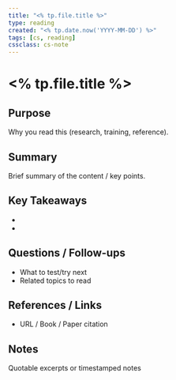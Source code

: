 ```yaml
---
title: "<% tp.file.title %>"
type: reading
created: "<% tp.date.now('YYYY-MM-DD') %>"
tags: [cs, reading]
cssclass: cs-note
---
```


# <% tp.file.title %>

## Purpose
Why you read this (research, training, reference).

## Summary
Brief summary of the content / key points.

## Key Takeaways
- 
- 

## Questions / Follow-ups
- What to test/try next  
- Related topics to read

## References / Links
- URL / Book / Paper citation

## Notes
Quotable excerpts or timestamped notes


